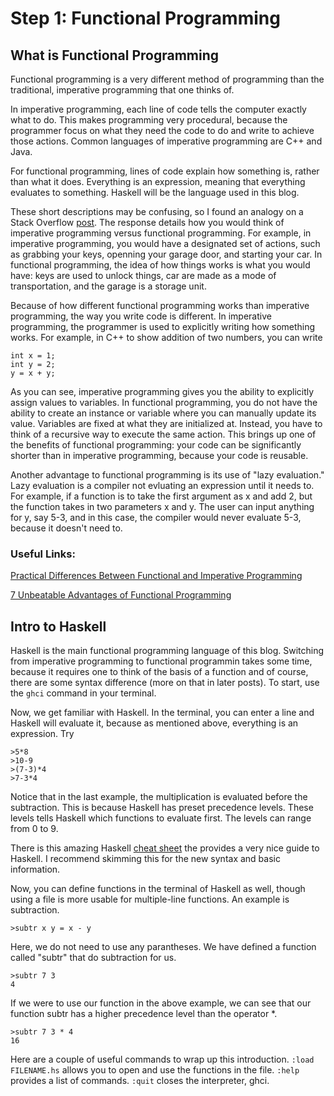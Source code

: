 # Step 1: Functional Programming

## What is Functional Programming
Functional programming is a very different method of programming than the traditional, imperative programming that one thinks of. 

In imperative programming, each line of code tells the computer exactly what to do. This makes programming very procedural, because the programmer focus on what they need the code to do and write to achieve those actions. Common languages of imperative programming are C++ and Java. 

For functional programming, lines of code explain how something is, rather than what it does. Everything is an expression, meaning that everything evaluates to something. Haskell will be the language used in this blog. 

These short descriptions may be confusing, so I found an analogy on a Stack Overflow [post](https://stackoverflow.com/questions/17826380/what-is-difference-between-functional-and-imperative-programming-languages). The response details how you would think of imperative programming versus functional programming. For example, in imperative programming, you would have a designated set of actions, such as grabbing your keys, openning your garage door, and starting your car. In functional programming, the idea of how things works is what you would have: keys are used to unlock things, car are made as a mode of transportation, and the garage is a storage unit. 

Because of how different functional programming works than imperative programming, the way you write code is different. In imperative programming, the programmer is used to explicitly writing how something works. For example, in C++ to show addition of two numbers, you can write
```
int x = 1;
int y = 2;
y = x + y;
```
As you can see, imperative programming gives you the ability to explicitly assign values to variables. In functional programming, you do not have the ability to create an instance or variable where you can manually update its value. Variables are fixed at what they are initialized at. Instead, you have to think of a recursive way to execute the same action. This brings up one of the benefits of functional programming: your code can be significantly shorter than in imperative programming, because your code is reusable. 

Another advantage to functional programming is its use of "lazy evaluation." Lazy evaluation is a compiler not evluating an expression until it needs to. For example, if a function is to take the first argument as x and add 2, but the function takes in two parameters x and y. The user can input anything for y, say 5-3, and in this case, the compiler would never evaluate 5-3, because it doesn't need to.
### Useful Links:
[Practical Differences Between Functional and Imperative Programming](https://sookocheff.com/post/fp/differences-between-imperative-and-functional/)

[7 Unbeatable Advantages of Functional Programming](https://medium.com/@devisha.singh/7-unbeatable-advantages-of-functional-programming-b5d1af1edbe1)

## Intro to Haskell
Haskell is the main functional programming language of this blog. Switching from imperative programming to functional programmin takes some time, because it requires one to think of the basis of a function and of course, there are some syntax difference (more on that in later posts). To start, use the `ghci` command in your terminal. 

Now, we get familiar with Haskell. In the terminal, you can enter a line and Haskell will evaluate it, because as mentioned above, everything is an expression. Try
```
>5*8
>10-9
>(7-3)*4
>7-3*4
```
Notice that in the last example, the multiplication is evaluated before the subtraction. This is because Haskell has preset precedence levels. These levels tells Haskell which functions to evaluate first. The levels can range from 0 to 9.

There is this amazing Haskell [cheat sheet](https://hackage.haskell.org/package/CheatSheet-1.7/src/CheatSheet.pdf) the provides a very nice guide to Haskell. I recommend skimming this for the new syntax and basic information. 

Now, you can define functions in the terminal of Haskell as well, though using a file is more usable for multiple-line functions. An example is subtraction.
```
>subtr x y = x - y
```
Here, we do not need to use any parantheses. We have defined a function called "subtr" that do subtraction for us. 
```
>subtr 7 3
4
```
If we were to use our function in the above example, we can see that our function subtr has a higher precedence level than the operator *.
```
>subtr 7 3 * 4
16
```

Here are a couple of useful commands to wrap up this introduction. 
`:load FILENAME.hs` allows you to open and use the functions in the file.
`:help` provides a list of commands.
`:quit` closes the interpreter, ghci.

